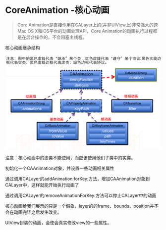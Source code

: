# CoreAnimation -核心动画

> Core Animation是直接作用在CALayer上的\(并非UIView上\)非常强大的跨Mac OS X和iOS平台的动画处理API，Core Animation的动画执行过程都是在后台操作的，不会阻塞主线程。

核心动画继承结构

![](/assets/540664-45b078efac175dbb.png)

注意：核心动画中的虚类不能使用，而应该使用他们子类中的实类。



初始化一个CAAnimation对象，并设置一些动画相关属性

通过调用CALayer的addAnimation:forKey:方法，增加CAAnimation对象到CALayer中，这样就能开始执行动画了

通过调用CALayer的removeAnimationForKey:方法可以停止CALayer中的动画



核心动画给我们展示的只是一个假象，layer的的frame、bounds、position并不会在动画完毕之后发生改变。

UIView封装的动画，会使会真实修改view的一些属性。



